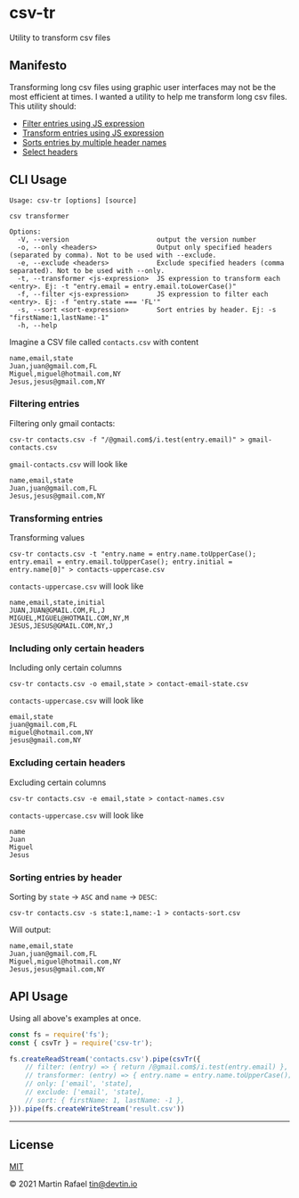 # csv-tr

Utility to transform csv files

## Manifesto

Transforming long csv files using graphic user interfaces may not be the most efficient at times. I wanted a utility to
help me transform long csv files. This utility should:

- [Filter entries using JS expression](#filtering-entries)
- [Transform entries using JS expression](#transforming-entries)
- [Sorts entries by multiple header names](#transforming-entries)
- [Select headers](#)

## CLI Usage

```text
Usage: csv-tr [options] [source]

csv transformer

Options:
  -V, --version                      output the version number
  -o, --only <headers>               Output only specified headers (separated by comma). Not to be used with --exclude.
  -e, --exclude <headers>            Exclude specified headers (comma separated). Not to be used with --only.
  -t, --transformer <js-expression>  JS expression to transform each <entry>. Ej: -t "entry.email = entry.email.toLowerCase()"
  -f, --filter <js-expression>       JS expression to filter each <entry>. Ej: -f "entry.state === 'FL'"
  -s, --sort <sort-expression>       Sort entries by header. Ej: -s "firstName:1,lastName:-1"
  -h, --help
```

Imagine a CSV file called `contacts.csv` with content

```csv
name,email,state
Juan,juan@gmail.com,FL
Miguel,miguel@hotmail.com,NY
Jesus,jesus@gmail.com,NY
```

### Filtering entries

Filtering only gmail contacts:

```shell
csv-tr contacts.csv -f "/@gmail.com$/i.test(entry.email)" > gmail-contacts.csv
```

`gmail-contacts.csv` will look like

```csv
name,email,state
Juan,juan@gmail.com,FL
Jesus,jesus@gmail.com,NY
```

### Transforming entries

Transforming values

```shell
csv-tr contacts.csv -t "entry.name = entry.name.toUpperCase(); entry.email = entry.email.toUpperCase(); entry.initial = entry.name[0]" > contacts-uppercase.csv
```

`contacts-uppercase.csv` will look like

```csv
name,email,state,initial
JUAN,JUAN@GMAIL.COM,FL,J
MIGUEL,MIGUEL@HOTMAIL.COM,NY,M
JESUS,JESUS@GMAIL.COM,NY,J
```

### Including only certain headers 

Including only certain columns

```shell
csv-tr contacts.csv -o email,state > contact-email-state.csv
```

`contacts-uppercase.csv` will look like

```csv
email,state
juan@gmail.com,FL
miguel@hotmail.com,NY
jesus@gmail.com,NY
```

### Excluding certain headers

Excluding certain columns

```shell
csv-tr contacts.csv -e email,state > contact-names.csv
```

`contacts-uppercase.csv` will look like

```csv
name
Juan
Miguel
Jesus
```

### Sorting entries by header

Sorting by `state` -> `ASC` and `name` -> `DESC`:

```shell
csv-tr contacts.csv -s state:1,name:-1 > contacts-sort.csv
```
 Will output:

```csv
name,email,state
Juan,juan@gmail.com,FL
Miguel,miguel@hotmail.com,NY
Jesus,jesus@gmail.com,NY
```

## API Usage

Using all above's examples at once.

```js
const fs = require('fs');
const { csvTr } = require('csv-tr');

fs.createReadStream('contacts.csv').pipe(csvTr({
    // filter: (entry) => { return /@gmail.com$/i.test(entry.email) },
    // transformer: (entry) => { entry.name = entry.name.toUpperCase(); entry.email = entry.email.toUpperCase(); return entry },
    // only: ['email', 'state],
    // exclude: ['email', 'state],
    // sort: { firstName: 1, lastName: -1 },
})).pipe(fs.createWriteStream('result.csv'))
```

* * *

## License

[MIT](https://opensource.org/licenses/MIT)

&copy; 2021 Martin Rafael <tin@devtin.io>
